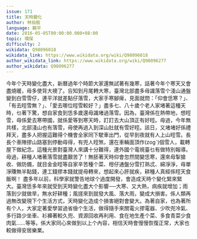 ```yaml
---
issue: 171
title: 天時變化
author: 林伯殷
language: 饒平
date: 2016-05-05T00:00:00.000+08:00
topic: 環保
difficulty: 2
wikidata: Q98096018
wikidata_link: https://www.wikidata.org/wiki/Q98096018
author_wikidata_link: https://www.wikidata.org/wiki/Q98096277
author_wikidata: Q98096277
---
```

今年个天時變化盡大，新曆過年个時節大家還無試著有幾寒，話著今年个寒天又會盡燒暖，毋多使背大襖了。吂知到月尾轉大寒，臺灣北部盡多毋識落雪个淺山通盤變到白雪雪仔，連平洋就差點仔落雪，大家手寒腳痺，見面就問：「仰會恁寒？」、「有去䀴雪無？」、「愛去哪位䀴雪較好？」盡多七、八十歲个老人家堵著這種天時，乜著下驚，想自家食到恁多歲還毋識堵過落雪。因為，臺灣係在熱帶地，想䀴雪，毋係愛去寒帶國，就係愛等到寒天時，䟓䟓去大山頂正有好䀴。毋過，今年無共樣，北部淺山也有落雪，毋使再過入到深山肚就有雪好䀴。該日，又堵堵好係禮拜天，盡多人把握這難得个機會全家同下駛車出門，從早到夜就有人上山䀴雪。長長个車陣摎山路塞到停動毋得，有兜人䀴煞，還在車輛面頂作(zogˋ)個雪人，載轉屋下做紀念。這種光景對臺灣人來講十分難得，連外國个電視臺乜有做特別報導。
毋過，耕種人堵著落雪就盡艱苦了！無胚著天時仰會忽然間變恁寒，還來毋掣搶收、做防備，就目金金䀴等自家辛苦種个菜、柑仔通盤分雪打熟忒、綿淨淨，毋單淨賺無半點錢，連工錢摎本錢就提毋轉來，想起來心肝就疾，耕種人真經係䀴天食飯啊！
盡多年以前，科學家就警告地球个過度開發，會造成天時个變化緊來緊大。臺灣恁多年來就受到天時變化盡大个影響──大寒、又大熱，病疾就增加；雨落到少就做旱，無水好耕種；風搓來到就發大風、落大雨，變成大損害。係人類再過無改變現下个生活方式，天時變化造成个損害絕對會變大。為著自家，也為著所有个人，大家定著愛學習過省儉个生活，做得隨手來關電火摎電器、少吹兜冷氣、多行路少坐車、衫褲著較久兜、資源回收再利用、食在地生產个菜、多食青菜少食肉氣……等等。係大家同心來做到以上个內容，相信天時會慢慢恢復正常，大家也較做得安居樂業。
